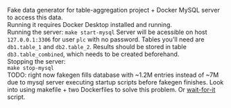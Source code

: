 Fake data generator for table-aggregation project + Docker MySQL server to access this data.  
Running it requires Docker Desktop installed and running.  
Running the server:
`make start-mysql`
Server will be acessible on host `127.0.0.1:3306` for user `plc` with no password. Tables you'll need are `db1.table_1` and `db2.table_2`. Results should be stored in table `db3.table_combined`, which needs to be created beforehand.  
Stopping the server:  
`make stop-mysql`  
TODO: right now fakegen fills database with \~1.2M entries instead of \~7M due to mysql server executing startup scripts before fakegen finishes. Look into using makefile + two Dockerfiles to solve this problem. Or [wait-for-it](https://github.com/vishnubob/wait-for-it) script.
